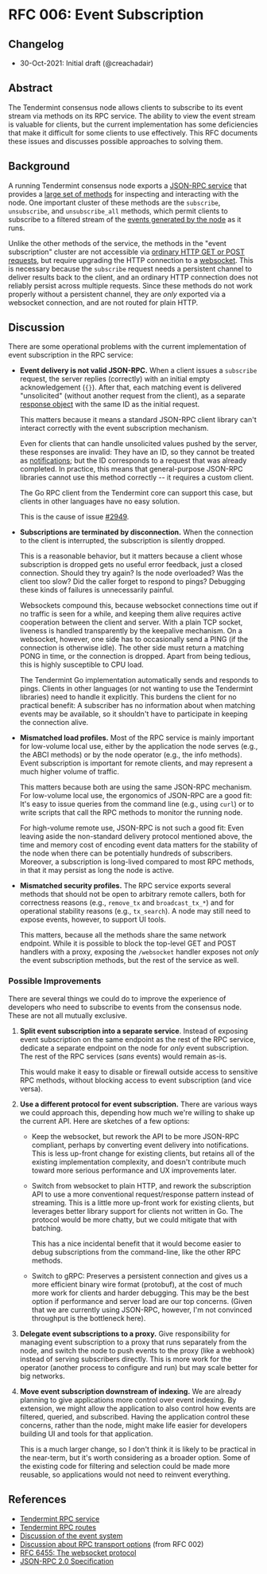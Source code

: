 # RFC 006: Event Subscription

## Changelog

- 30-Oct-2021: Initial draft (@creachadair)

## Abstract

The Tendermint consensus node allows clients to subscribe to its event stream
via methods on its RPC service.  The ability to view the event stream is
valuable for clients, but the current implementation has some deficiencies that
make it difficult for some clients to use effectively. This RFC documents these
issues and discusses possible approaches to solving them.


## Background

A running Tendermint consensus node exports a [JSON-RPC service][rpc-service]
that provides a [large set of methods][rpc-methods] for inspecting and
interacting with the node.  One important cluster of these methods are the
`subscribe`, `unsubscribe`, and `unsubscribe_all` methods, which permit clients
to subscribe to a filtered stream of the [events generated by the node][events]
as it runs.

Unlike the other methods of the service, the methods in the "event
subscription" cluster are not accessible via [ordinary HTTP GET or POST
requests][rpc-transport], but require upgrading the HTTP connection to a
[websocket][ws].  This is necessary because the `subscribe` request needs a
persistent channel to deliver results back to the client, and an ordinary HTTP
connection does not reliably persist across multiple requests.  Since these
methods do not work properly without a persistent channel, they are _only_
exported via a websocket connection, and are not routed for plain HTTP.


## Discussion

There are some operational problems with the current implementation of event
subscription in the RPC service:

- **Event delivery is not valid JSON-RPC.** When a client issues a `subscribe`
  request, the server replies (correctly) with an initial empty acknowledgement
  (`{}`). After that, each matching event is delivered "unsolicited" (without
  another request from the client), as a separate [response  object][json-response]
  with the same ID as the initial request.

  This matters because it means a standard JSON-RPC client library can't
  interact correctly with the event subscription mechanism.

  Even for clients that can handle unsolicited values pushed by the server,
  these responses are invalid: They have an ID, so they cannot be treated as
  [notifications][json-notify]; but the ID corresponds to a request that was
  already completed.  In practice, this means that general-purpose JSON-RPC
  libraries cannot use this method correctly -- it requires a custom client.

  The Go RPC client from the Tendermint core can support this case, but clients
  in other languages have no easy solution.

  This is the cause of issue [#2949][issue2949].

- **Subscriptions are terminated by disconnection.** When the connection to the
  client is interrupted, the subscription is silently dropped.

  This is a reasonable behavior, but it matters because a client whose
  subscription is dropped gets no useful error feedback, just a closed
  connection.  Should they try again?  Is the node overloaded?  Was the client
  too slow?  Did the caller forget to respond to pings? Debugging these kinds
  of failures is unnecessarily painful.

  Websockets compound this, because websocket connections time out if no
  traffic is seen for a while, and keeping them alive requires active
  cooperation between the client and server.  With a plain TCP socket, liveness
  is handled transparently by the keepalive mechanism.  On a websocket,
  however, one side has to occasionally send a PING (if the connection is
  otherwise idle).  The other side must return a matching PONG in time, or the
  connection is dropped.  Apart from being tedious, this is highly susceptible
  to CPU load.

  The Tendermint Go implementation automatically sends and responds to pings.
  Clients in other languages (or not wanting to use the Tendermint libraries)
  need to handle it explicitly.  This burdens the client for no practical
  benefit: A subscriber has no information about when matching events may be
  available, so it shouldn't have to participate in keeping the connection
  alive.

- **Mismatched load profiles.** Most of the RPC service is mainly important for
  low-volume local use, either by the application the node serves (e.g., the
  ABCI methods) or by the node operator (e.g., the info methods).  Event
  subscription is important for remote clients, and may represent a much higher
  volume of traffic.

  This matters because both are using the same JSON-RPC mechanism. For
  low-volume local use, the ergonomics of JSON-RPC are a good fit: It's easy to
  issue queries from the command line (e.g., using `curl`) or to write scripts
  that call the RPC methods to monitor the running node.

  For high-volume remote use, JSON-RPC is not such a good fit: Even leaving
  aside the non-standard delivery protocol mentioned above, the time and memory
  cost of encoding event data matters for the stability of the node when there
  can be potentially hundreds of subscribers. Moreover, a subscription is
  long-lived compared to most RPC methods, in that it may persist as long the
  node is active.

- **Mismatched security profiles.** The RPC service exports several methods
  that should not be open to arbitrary remote callers, both for correctness
  reasons (e.g., `remove_tx` and `broadcast_tx_*`) and for operational
  stability reasons (e.g., `tx_search`). A node may still need to expose
  events, however, to support UI tools.

  This matters, because all the methods share the same network endpoint. While
  it is possible to block the top-level GET and POST handlers with a proxy,
  exposing the `/websocket` handler exposes not _only_ the event subscription
  methods, but the rest of the service as well.

### Possible Improvements

There are several things we could do to improve the experience of developers
who need to subscribe to events from the consensus node. These are not all
mutually exclusive.

1. **Split event subscription into a separate service**. Instead of exposing
   event subscription on the same endpoint as the rest of the RPC service,
   dedicate a separate endpoint on the node for _only_ event subscription.  The
   rest of the RPC services (_sans_ events) would remain as-is.

   This would make it easy to disable or firewall outside access to sensitive
   RPC methods, without blocking access to event subscription (and vice versa).

2. **Use a different protocol for event subscription.** There are various ways
   we could approach this, depending how much we're willing to shake up the
   current API. Here are sketches of a few options:

   - Keep the websocket, but rework the API to be more JSON-RPC compliant,
     perhaps by converting event delivery into notifications.  This is less
     up-front change for existing clients, but retains all of the existing
     implementation complexity, and doesn't contribute much toward more serious
     performance and UX improvements later.

   - Switch from websocket to plain HTTP, and rework the subscription API to
     use a more conventional request/response pattern instead of streaming.
     This is a little more up-front work for existing clients, but leverages
     better library support for clients not written in Go. The protocol would
     be more chatty, but we could mitigate that with batching.

     This has a nice incidental benefit that it would become easier to debug
     subscriptions from the command-line, like the other RPC methods.

   - Switch to gRPC: Preserves a persistent connection and gives us a more
     efficient binary wire format (protobuf), at the cost of much more work for
     clients and harder debugging. This may be the best option if performance
     and server load are our top concerns. (Given that we are currently using
     JSON-RPC, however, I'm not convinced throughput is the bottleneck here).

3. **Delegate event subscriptions to a proxy.** Give responsibility for
     managing event subscription to a proxy that runs separately from the node,
     and switch the node to push events to the proxy (like a webhook) instead
     of serving subscribers directly.  This is more work for the operator
     (another process to configure and run) but may scale better for big
     networks.

4. **Move event subscription downstream of indexing.** We are already planning
   to give applications more control over event indexing. By extension, we
   might allow the application to also control how events are filtered,
   queried, and subscribed. Having the application control these concerns,
   rather than the node, might make life easier for developers building UI and
   tools for that application.

   This is a much larger change, so I don't think it is likely to be practical
   in the near-term, but it's worth considering as a broader option. Some of
   the existing code for filtering and selection could be made more reusable,
   so applications would not need to reinvent everything.


## References

- [Tendermint RPC service][rpc-service]
- [Tendermint RPC routes][rpc-methods]
- [Discussion of the event system][events]
- [Discussion about RPC transport options][rpc-transport] (from RFC 002)
- [RFC 6455: The websocket protocol][ws]
- [JSON-RPC 2.0 Specification](https://www.jsonrpc.org/specification)

[rpc-service]: https://docs.tendermint.com/master/rpc/
[rpc-methods]: https://github.com/tendermint/tendermint/blob/master/internal/rpc/core/routes.go#L12
[events]: ./rfc-005-event-system.rst
[rpc-transport]: ./rfc-002-ipc-ecosystem.md#rpc-transport
[ws]: https://datatracker.ietf.org/doc/html/rfc6455
[json-response]: https://www.jsonrpc.org/specification#response_object
[json-notify]: https://www.jsonrpc.org/specification#notification
[issue2949]: https://github.com/tendermint/tendermint/issues/2949
